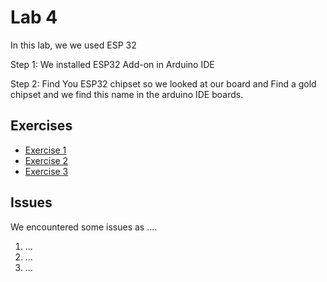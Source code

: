 
# Lab 4
In this lab, we we used ESP 32

Step 1: We installed ESP32 Add-on in Arduino IDE

Step 2: Find You ESP32 chipset so we looked at our board and Find a gold chipset and we find this name in the arduino IDE boards.

## Exercises
  - [Exercise 1](ex1)
  - [Exercise 2](ex2)
  - [Exercise 3](ex3)
  
## Issues
  We encountered some issues as ....
  1. ...
  2. ...
  3. ...
  
  
